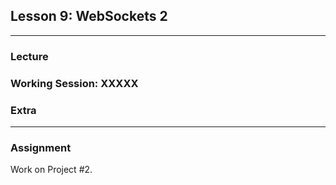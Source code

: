 ## Lesson 9: WebSockets 2



---

### Lecture


### Working Session: XXXXX


	
### Extra

---

### Assignment

Work on Project #2.